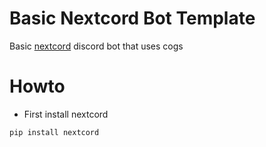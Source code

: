 # Basic Nextcord Bot Template 
Basic [nextcord](https://docs.nextcord.dev/en/stable/) discord bot that uses cogs

# Howto
+ First install nextcord
```python
pip install nextcord
```
